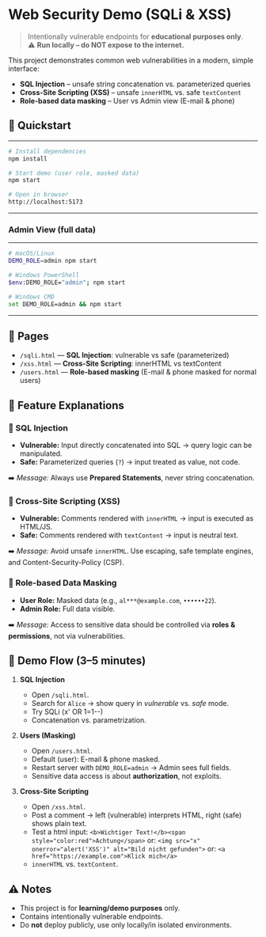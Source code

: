 
# Web Security Demo (SQLi & XSS)

> Intentionally vulnerable endpoints for **educational purposes only**.  
> ⚠️ **Run locally – do NOT expose to the internet.**

This project demonstrates common web vulnerabilities in a modern, simple interface:  
- **SQL Injection** – unsafe string concatenation vs. parameterized queries  
- **Cross-Site Scripting (XSS)** – unsafe `innerHTML` vs. safe `textContent`  
- **Role-based data masking** – User vs Admin view (E-mail & phone)

## 🚀 Quickstart

---
```bash
# Install dependencies
npm install

# Start demo (user role, masked data)
npm start

# Open in browser
http://localhost:5173
```
---

### Admin View (full data)
---
```bash
# macOS/Linux
DEMO_ROLE=admin npm start

# Windows PowerShell
$env:DEMO_ROLE="admin"; npm start

# Windows CMD
set DEMO_ROLE=admin && npm start
```
---

## 📂 Pages

- `/sqli.html` — **SQL Injection**: vulnerable vs safe (parameterized)
- `/xss.html` — **Cross-Site Scripting**: innerHTML vs textContent
- `/users.html` — **Role-based masking** (E-mail & phone masked for normal users)

## 🧠 Feature Explanations

### 🔹 SQL Injection
- **Vulnerable:** Input directly concatenated into SQL → query logic can be manipulated.  
- **Safe:** Parameterized queries (`?`) → input treated as value, not code.  

➡️ *Message:* Always use **Prepared Statements**, never string concatenation.

### 🔹 Cross-Site Scripting (XSS)
- **Vulnerable:** Comments rendered with `innerHTML` → input is executed as HTML/JS.  
- **Safe:** Comments rendered with `textContent` → input is neutral text.  

➡️ *Message:* Avoid unsafe `innerHTML`. Use escaping, safe template engines, and Content-Security-Policy (CSP).

### 🔹 Role-based Data Masking
- **User Role:** Masked data (e.g., `al***@example.com`, `••••••22`).  
- **Admin Role:** Full data visible.  

➡️ *Message:* Access to sensitive data should be controlled via **roles & permissions**, not via vulnerabilities.

## 🎤 Demo Flow (3–5 minutes)

1. **SQL Injection**  
   - Open `/sqli.html`.  
   - Search for `Alice` → show query in *vulnerable* vs. *safe* mode.  
   - Try SQLi (x' OR 1=1--)
   - Concatenation vs. parametrization.

2. **Users (Masking)**  
   - Open `/users.html`.  
   - Default (user): E-mail & phone masked.  
   - Restart server with `DEMO_ROLE=admin` → Admin sees full fields.  
   - Sensitive data access is about **authorization**, not exploits.

3. **Cross-Site Scripting**  
   - Open `/xss.html`.  
   - Post a comment → left (vulnerable) interprets HTML, right (safe) shows plain text.  
   - Test a html input: `<b>Wichtiger Text!</b><span style="color:red">Achtung</span>` or: `<img src="x" onerror="alert('XSS')" alt="Bild nicht gefunden">` or: `<a href="https://example.com">Klick mich</a>`
   - `innerHTML` vs. `textContent`.

## ⚠️ Notes
- This project is for **learning/demo purposes** only.  
- Contains intentionally vulnerable endpoints.  
- Do **not** deploy publicly, use only locally/in isolated environments.
